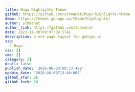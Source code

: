 ```yaml
---
title: Hugo Highlights Theme
github: https://github.com/schmanat/hugo-highlights-theme
demo: https://themes.gohugo.io/theme/highlights/
author: schmanat
author_link: https://github.com/schmanat
date: 2023-11-30T09:07:39.574Z
description: a one page layout for gohugo.io
ssg:
  - Hugo
css: []
cms: []
category: []
draft: false
publish_date: '2016-06-03T08:33:42Z'
update_date: '2020-04-09T13:40:00Z'
github_star: 26
github_fork: 20
---
```

